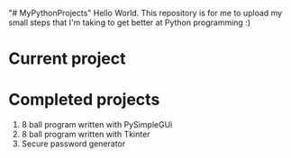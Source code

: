 "# MyPythonProjects" 
Hello World. This repository is for me to upload my small steps that I'm taking to get better at Python programming :)

# Current project


# Completed projects
1. 8 ball program written with PySimpleGUi
2. 8 ball program written with Tkinter
3. Secure password generator
